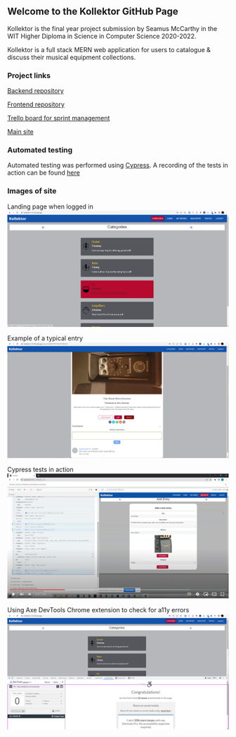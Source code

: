 ## Welcome to the Kollektor GitHub Page

Kollektor is the final year project submission by Seamus McCarthy in the WIT Higher Diploma in Science in Computer Science 2020-2022.

Kollektor is a full stack MERN web application for users to catalogue & discuss their musical equipment collections.

### Project links

[Backend repository](https://github.com/SeamusMcCarthy/Kollektor-backend)

[Frontend repository](https://github.com/SeamusMcCarthy/Kollektor-frontend)

[Trello board for sprint management](https://trello.com/b/692Rurvy/agile-sprint-board)

[Main site](https://kollektor1-21c76.web.app)

### Automated testing
Automated testing was performed using [Cypress](http://www.cypress.io). A recording of the tests in action can be found [here](https://youtu.be/upHu6RIM3I0)

### Images of site
Landing page when logged in
![Logged in page](/docs/assets/images/CatLoggedInPage.png)

Example of a typical entry
![Example of an entry](/docs/assets/images/EntryDetails.png)

Cypress tests in action
![Cypress tests](/docs/assets/images/CypressTest.png)

Using Axe DevTools Chrome extension to check for a11y errors
![Axe checks in browser](/docs/assets/images/AxeChecks.png)
